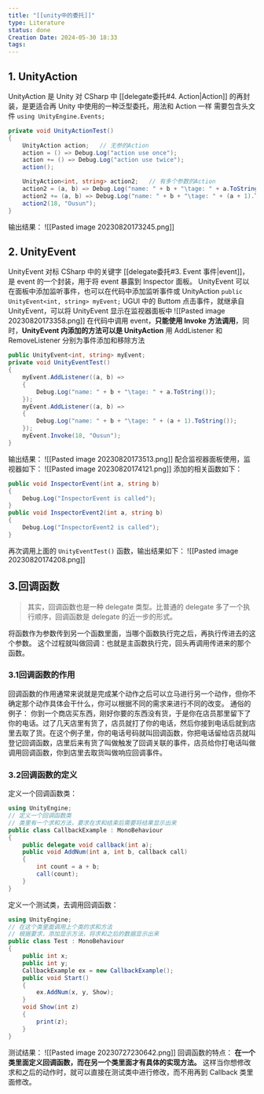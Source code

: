 ```yaml
---
title: "[[unity中的委托]]"
type: Literature
status: done
Creation Date: 2024-05-30 18:33
tags:
---
```

## 1. UnityAction
UnityAction 是 Unity 对 CSharp 中 [[delegate委托#4. Action|Action]] 的再封装，是更适合再 Unity 中使用的一种泛型委托，用法和 Action 一样
需要包含头文件 `using UnityEngine.Events;`
```csharp
private void UnityActionTest()
{
    UnityAction action;   // 无参的Action
    action = () => Debug.Log("action use once");
    action += () => Debug.Log("action use twice");
    action();

    UnityAction<int, string> action2;   // 有多个参数的Action
    action2 = (a, b) => Debug.Log("name: " + b + "\tage: " + a.ToString());
    action2 += (a, b) => Debug.Log("name: " + b + "\tage: " + (a + 1).ToString());
    action2(18, "Ousun");
}
```
输出结果：
![[Pasted image 20230820173245.png]]
## 2. UnityEvent
UnityEvent 对标 CSharp 中的关键字 [[delegate委托#3. Event 事件|event]]，是 event 的一个封装，用于将 event 暴露到 Inspector 面板。
UnityEvent 可以在面板中添加监听事件，也可以在代码中添加监听事件或 UnityAction
`public UnityEvent<int, string> myEvent;`
UGUI 中的 Buttom 点击事件，就继承自 UnityEvent，可以将 UnityEvent 显示在监视器面板中
![[Pasted image 20230820173358.png]]
在代码中调用 event，**只能使用 Invoke 方法调用**，同时，**UnityEvent 内添加的方法可以是 UnityAction**
用 AddListener 和 RemoveListener 分别为事件添加和移除方法
```csharp
public UnityEvent<int, string> myEvent;
private void UnityEventTest()
{
    myEvent.AddListener((a, b) => 
    { 
    	Debug.Log("name: " + b + "\tage: " + a.ToString()); 
    });
    myEvent.AddListener((a, b) =>
    {
    	Debug.Log("name: " + b + "\tage: " + (a + 1).ToString());
    });
    myEvent.Invoke(18, "Ousun");
}
```
输出结果：
![[Pasted image 20230820173513.png]]
配合监视器面板使用，监视器如下：
![[Pasted image 20230820174121.png]]
添加的相关函数如下：
```csharp
public void InspectorEvent(int a, string b)
{
	Debug.Log("InspectorEvent is called");
}
public void InspectorEvent2(int a, string b)
{
	Debug.Log("InspectorEvent2 is called");
}
```
再次调用上面的 `UnityEventTest()` 函数，输出结果如下：
![[Pasted image 20230820174208.png]]
## 3.回调函数
>其实，回调函数也是一种 delegate 类型。比普通的 delegate 多了一个执行顺序，回调函数是 delegate 的近一步的形式。

将函数作为参数传到另一个函数里面，当哪个函数执行完之后，再执行传进去的这个参数。
这个过程就叫做回调：也就是主函数执行完，回头再调用传进来的那个函数。
### 3.1回调函数的作用
回调函数的作用通常来说就是完成某个动作之后可以立马进行另一个动作，但你不确定那个动作具体会干什么，你可以根据不同的需求来进行不同的改变。
通俗的例子：
你到一个商店买东西，刚好你要的东西没有货，于是你在店员那里留下了你的电话。过了几天店里有货了，店员就打了你的电话，然后你接到电话后就到店里去取了货。在这个例子里，你的电话号码就叫回调函数，你把电话留给店员就叫登记回调函数，店里后来有货了叫做触发了回调关联的事件，店员给你打电话叫做调用回调函数，你到店里去取货叫做响应回调事件。
### 3.2回调函数的定义
定义一个回调函数类：
```c#
using UnityEngine;
// 定义一个回调函数类
// 类里有一个求和方法，要求在求和结束后需要将结果显示出来
public class CallbackExample : MonoBehaviour
{
    public delegate void callback(int a);
    public void AddNum(int a, int b, callback call)
    {
        int count = a + b;
        call(count);
    }
}
```
定义一个测试类，去调用回调函数：
```c#
using UnityEngine;
// 在这个类里面调用上个类的求和方法
// 根据要求，添加显示方法，将求和之后的数据显示出来
public class Test : MonoBehaviour
{
    public int x;
    public int y;
    CallbackExample ex = new CallbackExample();
    public void Start()
    {
        ex.AddNum(x, y, Show);
    }
    void Show(int z)
    {
        print(z);
    }
}
```
测试结果：
![[Pasted image 20230727230642.png]]
回调函数的特点：
**在一个类里面定义回调函数，而在另一个类里面才有具体的实现方法。** 这样当你想修改求和之后的动作时，就可以直接在测试类中进行修改，而不用再到 Callback 类里面修改。

